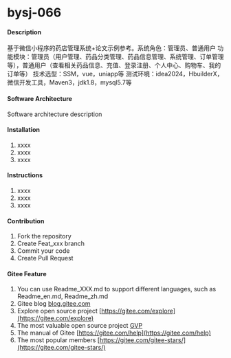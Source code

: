# bysj-066

#### Description
基于微信小程序的药店管理系统+论文示例参考。系统角色：管理员、普通用户
功能模块：管理员（用户管理、药品分类管理、药品信息管理、系统管理、订单管理等），普通用户（查看相关药品信息、充值、登录注册、个人中心、购物车、我的订单等）
技术选型：SSM，vue，uniapp等
测试环境：idea2024，HbuilderX，微信开发工具，Maven3，jdk1.8，mysql5.7等

#### Software Architecture
Software architecture description

#### Installation

1.  xxxx
2.  xxxx
3.  xxxx

#### Instructions

1.  xxxx
2.  xxxx
3.  xxxx

#### Contribution

1.  Fork the repository
2.  Create Feat_xxx branch
3.  Commit your code
4.  Create Pull Request


#### Gitee Feature

1.  You can use Readme\_XXX.md to support different languages, such as Readme\_en.md, Readme\_zh.md
2.  Gitee blog [blog.gitee.com](https://blog.gitee.com)
3.  Explore open source project [https://gitee.com/explore](https://gitee.com/explore)
4.  The most valuable open source project [GVP](https://gitee.com/gvp)
5.  The manual of Gitee [https://gitee.com/help](https://gitee.com/help)
6.  The most popular members  [https://gitee.com/gitee-stars/](https://gitee.com/gitee-stars/)
